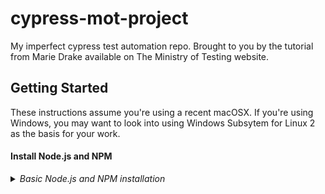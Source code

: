 # cypress-mot-project

My imperfect cypress test automation repo. Brought to you by the tutorial from Marie Drake available on The Ministry of Testing website.

## Getting Started

These instructions assume you're using a recent macOSX. If you're using Windows, you may want to look into using Windows Subsytem for Linux 2 as the basis for your work. 

#### Install Node.js and NPM

<details>
  <summary><em>Basic Node.js and NPM installation</em></summary>
Creates .zshrc file if one is not already present
```sh
touch ~/.zshrc
```
Download and install [Node.js](https://nodejs.org/en/download/)
</details>
